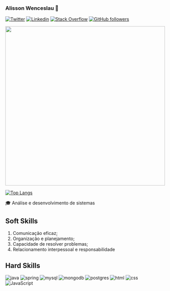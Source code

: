 ### Alisson Wenceslau 👋

[![Twitter](https://img.shields.io/badge/-Twitter-000000?style=flat-square&logo=twitter&logoColor=white&link=https://twitter.com/AlissonWences)](https://twitter.com/AlissonWences)
[![Linkedin](https://img.shields.io/badge/-LinkedIn-000000?style=flat-square&logo=Linkedin&logoColor=white&link=https://www.linkedin.com/in/alisson-wenceslau-b78b4aa3/)](https://www.linkedin.com/in/alisson-wenceslau-b78b4aa3/)
[![Stack Overflow](https://img.shields.io/badge/-Stack%20Overflow-000000?style=flat-square&logo=stack-overflow&logoColor=white&link=https://stackoverflow.com/users/14643256/alisson-wenceslau)](https://stackoverflow.com/users/14643256/alisson-wenceslau)
[![GitHub followers](https://img.shields.io/github/followers/AlissonWenceslau.svg?style=social&label=Follow&maxAge=2592000)](https://github.com/AlissonWenceslau?tab=followers)<br>

<!--HeloWorld-->
<img src="https://user-images.githubusercontent.com/74499967/209347360-c9f35c2f-2e6e-4f6b-bb8b-0f4c182bbcc4.gif" width="500" height="500">

<!--Stats-->
[![Top Langs](https://github-readme-stats.vercel.app/api/top-langs/?username=alissonwenceslau&theme=dark&exclude_repo=profile)](https://github.com/alissonwenceslau/)


:mortar_board: Análise e desenvolvimento de sistemas<br>

## Soft Skills
1. Comunicação eficaz;
2. Organização e planejamento;
3. Capacidade de resolver problemas;
4. Relacionamento interpessoal e responsabilidade

## Hard Skills
![java](https://img.shields.io/badge/Java-000000?style=for-the-badge&logo=java&logoColor=white) ![spring](	https://img.shields.io/badge/SpringFramework-000000?style=for-the-badge&logo=spring&logoColor=white) ![mysql](	https://img.shields.io/badge/mysql-000000?style=for-the-badge&logo=mysql&logoColor=white) ![mongodb](	https://img.shields.io/badge/mongodb-000000?style=for-the-badge&logo=mongodb&logoColor=white) 
![postgres](	https://img.shields.io/badge/postgresql-000000?style=for-the-badge&logo=postgresql&logoColor=white)   ![html](	https://img.shields.io/badge/HTML-000000?style=for-the-badge&logo=html5&logoColor=white) ![css](		https://img.shields.io/badge/CSS-000000?&style=for-the-badge&logo=css3&logoColor=white) ![JavaScript](https://img.shields.io/badge/JavaScript-000000?style=for-the-badge&logo=javascript&logoColor=white)

